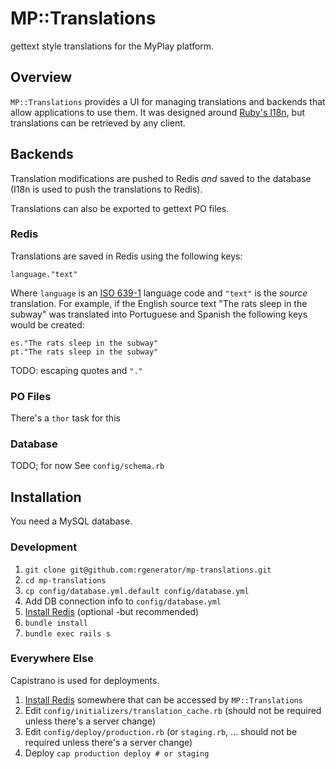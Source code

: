 # MP::Translations

gettext style translations for the MyPlay platform.

## Overview

`MP::Translations` provides a UI for managing translations and backends that allow applications to use them.
It was designed around [Ruby's I18n](https://github.com/svenfuchs/i18n), but  translations can be retrieved by any client.

## Backends

Translation modifications are pushed to Redis *and* saved to the database (I18n is used to push the translations to Redis).

Translations can also be exported to gettext PO files.

### Redis

Translations are saved in Redis using the following keys:

	language."text"

Where `language` is an [ISO 639-1](https://en.wikipedia.org/wiki/ISO_639-1) language code and `"text"` is the *source* translation.
For example, if the English source text "The rats sleep in the subway" was translated into Portuguese and Spanish the following keys
would be created:

	es."The rats sleep in the subway"
	pt."The rats sleep in the subway"

TODO: escaping quotes and `"."`

### PO Files

There's a `thor` task for this

### Database

TODO; for now See `config/schema.rb`

## Installation

You need a MySQL database.

### Development

1. `git clone git@github.com:rgenerator/mp-translations.git`
1. `cd mp-translations`
1. `cp config/database.yml.default config/database.yml`
1. Add DB connection info to `config/database.yml`
1. [Install Redis](http://redis.io/download) (optional -but recommended)
1. `bundle install`
1. `bundle exec rails s`

### Everywhere Else

Capistrano is used for deployments.

1. [Install Redis](http://redis.io/download) somewhere that can be accessed by `MP::Translations`
1. Edit `config/initializers/translation_cache.rb` (should not be required unless there's a server change)
1. Edit `config/deploy/production.rb` (or `staging.rb`, ... should not be required unless there's a server change)
1. Deploy `cap production deploy # or staging`
